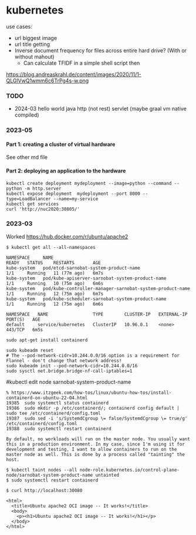 # kubernetes

use cases: 
* url biggest image
* url title getting
* Inverse document frequency for files across entire hard drive? (With or without mahout)
    * Can calculate TFIDF in a simple shell script then 

https://blog.andreaskrahl.de/content/images/2020/11/1-QLGlVwQ1wmm6c6TrPg4s-w.png

### TODO
* 2024-03 hello world java http (not rest) servlet (maybe graal vm native compiled)

### 2023-05

#### Part 1: creating a cluster of virtual hardware
See other md file

#### Part 2: deploying an application to the hardware
```
kubectl create deployment mydeployment --image=python --command -- python -m http.server
kubectl expose deployment  mydeployment --port 8000 --type=LoadBalancer --name=my-service
kubectl get services
curl 'http://nuc2020:30805/'
```
### 2023-03
Worked
https://hub.docker.com/r/ubuntu/apache2

	$ kubectl get all --all-namespaces

	NAMESPACE     NAME                                                       READY   STATUS    RESTARTS       AGE
	kube-system   pod/etcd-sarnobat-system-product-name                      1/1     Running   11 (77m ago)   6m7s
	kube-system   pod/kube-apiserver-sarnobat-system-product-name            1/1     Running   10 (75m ago)   6m6s
	kube-system   pod/kube-controller-manager-sarnobat-system-product-name   1/1     Running   12 (75m ago)   6m7s
	kube-system   pod/kube-scheduler-sarnobat-system-product-name            1/1     Running   12 (75m ago)   6m6s

	NAMESPACE   NAME                 TYPE        CLUSTER-IP   EXTERNAL-IP   PORT(S)   AGE
	default     service/kubernetes   ClusterIP   10.96.0.1    <none>        443/TCP   6m5s

	sudo apt-get install containerd

	sudo kubeadm reset
	# The --pod-network-cidr=10.244.0.0/16 option is a requirement for Flannel - don't change that network address!
	sudo kubeadm init --pod-network-cidr=10.244.0.0/16
	sudo sysctl net.bridge.bridge-nf-call-iptables=1
#kubectl edit node sarnobat-system-product-name

	% https://www.itzgeek.com/how-tos/linux/ubuntu-how-tos/install-containerd-on-ubuntu-22-04.html	
	19385  sudo systemctl status containerd
	19386  sudo mkdir -p /etc/containerd/; containerd config default | sudo tee /etc/containerd/config.toml
	19387  sudo sed -i 's/SystemdCgroup \= false/SystemdCgroup \= true/g' /etc/containerd/config.toml
	19388  sudo systemctl restart containerd

	By default, no workloads will run on the master node. You usually want this in a production environment. In my case, since I'm using it for development and testing, I want to allow containers to run on the master node as well. This is done by a process called "tainting" the host.	

	$ kubectl taint nodes --all node-role.kubernetes.io/control-plane-
	node/sarnobat-system-product-name untainted
	$ sudo systemctl restart containerd

	$ curl http://localhost:30080

	<html>
	  <title>Ubuntu apache2 OCI image -- It works!</title>
	  <body>
		<p><h1>Ubuntu apache2 OCI image -- It works!</h1></p>
	  </body>
	</html>
	
